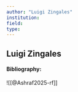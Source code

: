 ```yaml
---
author: "Luigi Zingales"
institution:
field:
type:
---
```


## Luigi Zingales
#### Bibliography:

![[@Ashraf2025-rf]]